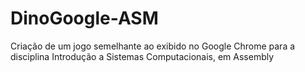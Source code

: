 # DinoGoogle-ASM
 Criação de um jogo semelhante ao exibido no Google Chrome para a disciplina Introdução a Sistemas Computacionais, em Assembly
